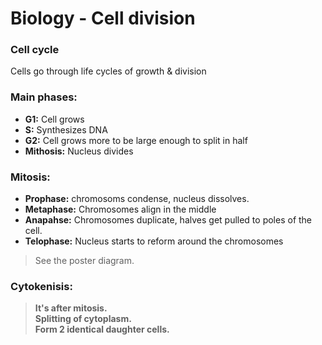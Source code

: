 # Biology - Cell division
### Cell cycle
Cells go through life cycles of growth & division

### Main phases:
- **G1:** Cell grows
- **S:** Synthesizes DNA
- **G2:** Cell grows more to be large enough to split in half
- **Mithosis:** Nucleus divides

### Mitosis:
- **Prophase:** chromosoms condense, nucleus dissolves.
- **Metaphase:** Chromosomes align in the middle
- **Anapahse:** Chromosomes duplicate, halves get pulled to poles of the cell.
- **Telophase:** Nucleus starts to reform around the chromosomes
> See the poster diagram.

### Cytokenisis:
> **It's after mitosis.**  
> **Splitting of cytoplasm.**  
> **Form 2 identical daughter cells.**  